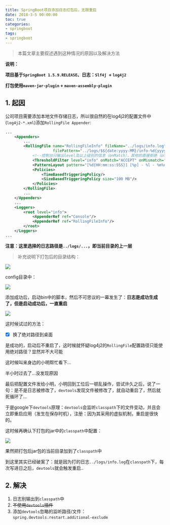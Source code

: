 ```yaml
---
title: SpringBoot项目添加日志打包后，无限重启
date: 2018-3-5 00:00:00
toc: true
categories: 
- springboot
tags:
- springboot
---
```


> 本篇文章主要叙述遇到这种情况的原因以及解决方法

**说明：**

**项目基于`SpringBoot 1.5.9.RELEASE`、日志：`Slf4j `+ `log4j2`**

**打包使用`maven-jar-plugin` + `maven-assembly-plugin`**

## 1.  起因

​	公司项目需要添加本地文件存储日志，所以很自然的在log4j2的配置文件中(`log4j2-*.xml`)添加`RollingFile Appender`:

```xml
...
    <Appenders>
        ...
        <RollingFile name="RollingFileInfo" fileName="../logs/info.log"
                     filePattern="../logs/$${date:yyyy-MM}/info-%d{yyyy-MM-dd}-%i.log">
            <!--控制台只输出level及以上级别的信息（onMatch），其他的直接拒绝（onMismatch）-->
            <ThresholdFilter level="info" onMatch="ACCEPT" onMismatch="DENY"/>
            <PatternLayout pattern="[%d{HH:mm:ss:SSS}] [%p] - %l - %m%n"/>
            <Policies>
                <TimeBasedTriggeringPolicy/>
                <SizeBasedTriggeringPolicy size="100 MB"/>
            </Policies>
        </RollingFile>
        ...
    </Appenders>
	...
    <Loggers>
        <root level="info">
            <AppenderRef ref="Console"/>
            <AppenderRef ref="RollingFileInfo"/>
        </root>
    </Loggers>
...
```

**注意：这里选择的日志路径是`../logs/...`，即当前目录的上一层**

> 补充说明下打包后的目录结构：

![](https://ws1.sinaimg.cn/large/8747d788gy1fp3d6hpzz5j20p106x0tl.jpg)

config目录中：

![](https://ws1.sinaimg.cn/large/8747d788gy1fp3ecc0rikj20uw057wf9.jpg)

添加成功后，启动bin中的脚本，然后不可思议的一幕发生了：**日志是成功生成了，但是启动成功后，一直重启**

![](http://7xrjzo.com1.z0.glb.clouddn.com/uploads%2Ffull_emotion%2Femotion_pic%2F10091%2F1-1F622210432.jpg)

这时候试过的方法：

- [x] 换了绝对路径到桌面

是成功的，启动后不重启了，这时候就怀疑log4j2的`RollingFile`配置路径只能使用绝对路径？显然并不大可能

这时候叫来身边的小明帮忙看下...

半小时过去了...没发现原因

最后把配置文件发给小明，小明回到工位后一顿乱操作，尝试许久之后，说了一句：是不是日志被修改了，`devtools`发现文件被修改了，就自动重启了，然后就死循环了...

于是google下`devtools`原理：`devtools`会监听`classpath`下的文件变动，并且会立即重启应用（发生在保存时机），注册：因为其采用的虚拟机制，重启是很快的。

这时候再确认下打包的jar中的`classpath`中配置：

![](https://ws1.sinaimg.cn/large/8747d788gy1fp3e9m98jij213t07odh3.jpg)

果然把打包后jar包的当前目录加到了`classpath`中

到这里其实已经破案了：就是因为打的日志`../logs/info.log`在`classpath`下，每次写进日之后，`devtools`就会触发重启..

## 2. 解决

1. 日志别输出到`classpath`中
2. ~~不使用`devtools`插件~~
3. 添加`devtools`忽略的监听路径/文件：`spring.devtools.restart.additional-exclude`

